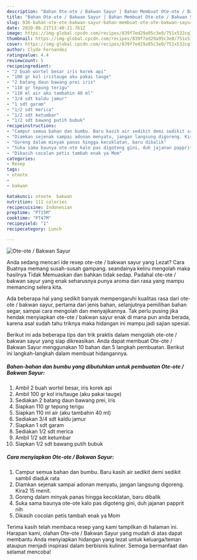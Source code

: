 ```yaml
---
description: "Bahan Ote-ote / Bakwan Sayur | Bahan Membuat Ote-ote / Bakwan Sayur Yang Sedap"
title: "Bahan Ote-ote / Bakwan Sayur | Bahan Membuat Ote-ote / Bakwan Sayur Yang Sedap"
slug: 936-bahan-ote-ote-bakwan-sayur-bahan-membuat-ote-ote-bakwan-sayur-yang-sedap
date: 2020-06-21T13:40:21.761Z
image: https://img-global.cpcdn.com/recipes/839f7ed29a95c3e0/751x532cq70/ote-ote-bakwan-sayur-foto-resep-utama.jpg
thumbnail: https://img-global.cpcdn.com/recipes/839f7ed29a95c3e0/751x532cq70/ote-ote-bakwan-sayur-foto-resep-utama.jpg
cover: https://img-global.cpcdn.com/recipes/839f7ed29a95c3e0/751x532cq70/ote-ote-bakwan-sayur-foto-resep-utama.jpg
author: Clyde Fernandez
ratingvalue: 4.4
reviewcount: 5
recipeingredient:
- "2 buah wortel besar iris korek api"
- "100 gr kol iristauge aku pakai tauge"
- "2 batang daun bawang prei iris"
- "110 gr tepung terigu"
- "110 ml air aku tambahin 40 ml"
- "3/4 sdt kaldu jamur"
- "1 sdt garam"
- "1/2 sdt merica"
- "1/2 sdt ketumbar"
- "1/2 sdt bawang putih bubuk"
recipeinstructions:
- "Campur semua bahan dan bumbu. Baru kasih air sedikit demi sedikit sambil diaduk rata"
- "Diamkan sejenak sampai adonan menyatu, jangan langsung digoreng. Kira2 15 menit."
- "Goreng dalam minyak panas hingga kecoklatan, baru dibalik"
- "Suka sama baunya ote-ote kalo pas digoteng gini, duh jajanan papprit nih"
- "Dikasih cocolan petis tambah enak ya Mom"
categories:
- Resep
tags:
- oteote
- 
- bakwan

katakunci: oteote  bakwan 
nutrition: 111 calories
recipecuisine: Indonesian
preptime: "PT15M"
cooktime: "PT47M"
recipeyield: "1"
recipecategory: Lunch

---
```



![Ote-ote / Bakwan Sayur](https://img-global.cpcdn.com/recipes/839f7ed29a95c3e0/751x532cq70/ote-ote-bakwan-sayur-foto-resep-utama.jpg)

Anda sedang mencari ide resep ote-ote / bakwan sayur yang Lezat? Cara Buatnya memang susah-susah gampang. seandainya keliru mengolah maka hasilnya Tidak Memuaskan dan bahkan tidak sedap. Padahal ote-ote / bakwan sayur yang enak seharusnya punya aroma dan rasa yang mampu memancing selera kita.

Ada beberapa hal yang sedikit banyak mempengaruhi kualitas rasa dari ote-ote / bakwan sayur, pertama dari jenis bahan, selanjutnya pemilihan bahan segar, sampai cara mengolah dan menyajikannya. Tak perlu pusing jika hendak menyiapkan ote-ote / bakwan sayur enak di mana pun anda berada, karena asal sudah tahu triknya maka hidangan ini mampu jadi sajian spesial.




Berikut ini ada beberapa tips dan trik praktis dalam mengolah ote-ote / bakwan sayur yang siap dikreasikan. Anda dapat membuat Ote-ote / Bakwan Sayur menggunakan 10 bahan dan 5 langkah pembuatan. Berikut ini langkah-langkah dalam membuat hidangannya.

<!--inarticleads1-->

##### Bahan-bahan dan bumbu yang dibutuhkan untuk pembuatan Ote-ote / Bakwan Sayur:

1. Ambil 2 buah wortel besar, iris korek api
1. Ambil 100 gr kol iris/tauge (aku pakai tauge)
1. Sediakan 2 batang daun bawang prei, iris
1. Siapkan 110 gr tepung terigu
1. Siapkan 110 ml air (aku tambahin 40 ml)
1. Sediakan 3/4 sdt kaldu jamur
1. Siapkan 1 sdt garam
1. Sediakan 1/2 sdt merica
1. Ambil 1/2 sdt ketumbar
1. Siapkan 1/2 sdt bawang putih bubuk




<!--inarticleads2-->

##### Cara menyiapkan Ote-ote / Bakwan Sayur:

1. Campur semua bahan dan bumbu. Baru kasih air sedikit demi sedikit sambil diaduk rata
1. Diamkan sejenak sampai adonan menyatu, jangan langsung digoreng. Kira2 15 menit.
1. Goreng dalam minyak panas hingga kecoklatan, baru dibalik
1. Suka sama baunya ote-ote kalo pas digoteng gini, duh jajanan papprit nih
1. Dikasih cocolan petis tambah enak ya Mom




Terima kasih telah membaca resep yang kami tampilkan di halaman ini. Harapan kami, olahan Ote-ote / Bakwan Sayur yang mudah di atas dapat membantu Anda menyiapkan hidangan yang lezat untuk keluarga/teman ataupun menjadi inspirasi dalam berbisnis kuliner. Semoga bermanfaat dan selamat mencoba!
